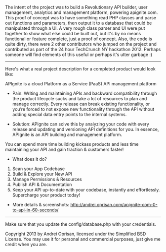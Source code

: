 The intent of the project was to build a Revolutionary API builder, user management, analytics and management platform, powering apignite.com.
This proof of concept was to have something read PHP classes and parse out functions and parameters, then output it to a database that could be manipulated through a UI. A very rough class parser and UI were put together to show what else could be built out, but it's by no means functional or feature complete, just a proof of concept. Also, the code is quite dirty, there were 2 other contributors who jumped on the project and contributed as part of the 24 hour TechCrunch NY hackathon 2012. Perhaps someone will find elements of this useful or perhaps it's utter garbage :)

---

Here's what a real project description for a completed product would look like:

APIgnite is a cloud Platform as a Service (PaaS) API management platform

- Pain:
Writing and maintaining APIs and backward compatibility through the product lifecycle sucks and take a lot of resources to plan and manage correctly. Every release can break existing functionality, or you’re forced to not expose new functionality through the API without adding special data entry points to the internal systems.

- Solution:
APIgnite can solve this by analyzing your code with every release and updating and versioning API definitions for you. In essence, APIgnite is an API building and management platform.

You can spend more time building kickass products and less time maintaining your API and gain traction & customers faster!

- What does it do?
1. Scan your App Codebase
2. Build & Explore your New API
3. Manage Permissions & Resources
4. Publish API & Documentation
5. Keep your API up-to-date with your codebase, instantly and effortlessly. Supercharge your product today!


- More details & screenshots:
http://andrei.oprisan.com/apignite-com-0-to-api-in-60-seconds/

---

Make sure that you update the config/database.php with your credentials.

Copyright 2013 by Andrei Oprisan, licensed under the Simplified BSD License.
You may use it for personal and commercial purposes, just give me credit when you are.
